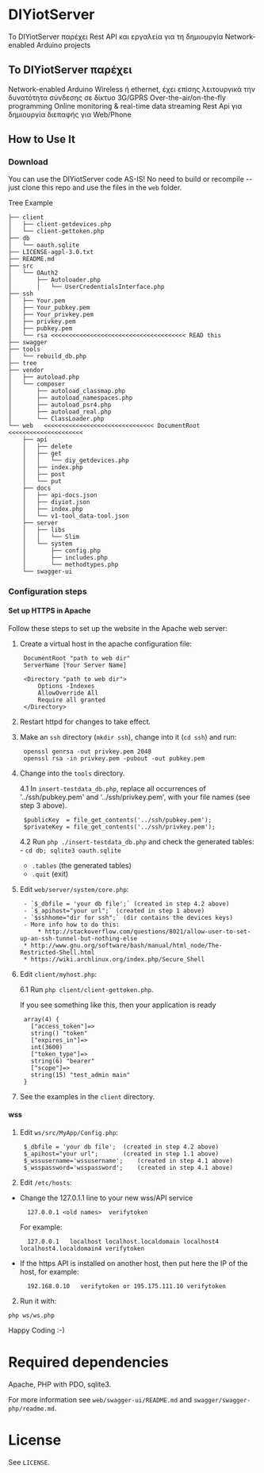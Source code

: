 # DIYiotServer

Το DIYiotServer παρέχει Rest API και εργαλεία για τη δημιουργία Network-enabled Arduino projects


## To DIYiotServer παρέχει


Network-enabled Arduino
	Wireless ή  ethernet, έχει επίσης λειτουργικά την δυνατότητα σύνδεσης σε δίκτυο 3G/GPRS
Over-the-air/on-the-fly programming
Online monitoring & real-time data streaming
Rest Api για δημιουργία διεπαφής για Web/Phone

## How to Use It

### Download
You can use the DIYiotServer code AS-IS! No need to build or recompile -- just clone this repo and use the files in the `web` folder.  

Tree Example
```
├── client
│   ├── client-getdevices.php
│   └── client-gettoken.php
├── db
│   └── oauth.sqlite
├── LICENSE-agpl-3.0.txt
├── README.md
├── src
│   └── OAuth2
│       ├── Autoloader.php
│       │   └── UserCredentialsInterface.php
├── ssh
│   ├── Your.pem
│   ├── Your_pubkey.pem
│   ├── Your_privkey.pem
│   ├── privkey.pem
│   ├── pubkey.pem
│   └── rsa <<<<<<<<<<<<<<<<<<<<<<<<<<<<<<<<<<<<<< READ this
├── swagger
├── tools
│   └── rebuild_db.php
├── tree
├── vendor
│   ├── autoload.php
│   └── composer
│       ├── autoload_classmap.php
│       ├── autoload_namespaces.php
│       ├── autoload_psr4.php
│       ├── autoload_real.php
│       └── ClassLoader.php
└── web   <<<<<<<<<<<<<<<<<<<<<<<<<<<<<<< DocumentRoot <<<<<<<<<<<<<<<<<<<<<
    ├── api
    │   ├── delete
    │   ├── get
    │   │   └── diy_getdevices.php
    │   ├── index.php
    │   ├── post
    │   └── put
    ├── docs
    │   ├── api-docs.json
    │   ├── diyiot.json
    │   ├── index.php
    │   └── v1-tool_data-tool.json
    ├── server
    │   ├── libs
    │   │   └── Slim
    │   └── system
    │       ├── config.php
    │       ├── includes.php
    │       └── methodtypes.php
    └── swagger-ui
```
### Configuration steps

#### Set up HTTPS in Apache

Follow these steps to set up the website in the Apache web server:

1. Create a virtual host in the apache configuration file:

        DocumentRoot "path to web dir"
        ServerName [Your Server Name]
    
        <Directory "path to web dir">
            Options -Indexes
            AllowOverride All
            Require all granted
        </Directory>

2. Restart httpd for changes to take effect.

3. Make an `ssh` directory (`mkdir ssh`), change into it (`cd ssh`) and run:

        openssl genrsa -out privkey.pem 2048
        openssl rsa -in privkey.pem -pubout -out pubkey.pem 

4. Change into the `tools` directory.

    4.1 In `insert-testdata_db.php`, replace all occurrences of '../ssh/pubkey.pem' and '../ssh/privkey.pem', with your file names (see step 3 above).

        $publicKey  = file_get_contents('../ssh/pubkey.pem');
        $privateKey = file_get_contents('../ssh/privkey.pem');

    4.2 Run `php ./insert-testdata_db.php` and check the generated tables:
        - `cd db; sqlite3 oauth.sqlite`
	- `.tables`  (the generated tables)
	- `.quit`    (exit)

5. Edit `web/server/system/core.php`:

        - `$_dbfile = 'your db file';` (created in step 4.2 above)
        - `$_apihost="your url";` (created in step 1 above)
        - `$sshhome="dir for ssh";` (dir contains the devices keys)
        - More info how to do this:
            * http://stackoverflow.com/questions/8021/allow-user-to-set-up-an-ssh-tunnel-but-nothing-else
	    * http://www.gnu.org/software/bash/manual/html_node/The-Restricted-Shell.html
	    * https://wiki.archlinux.org/index.php/Secure_Shell

6. Edit `client/myhost.php`:

     6.1 Run `php client/client-gettoken.php`.

	If you see something like this, then your application is ready

        array(4) {
          ["access_token"]=>
          string() "token"
          ["expires_in"]=>
          int(3600)
          ["token_type"]=>
          string(6) "bearer"
          ["scope"]=>
          string(15) "test_admin main"
        }

6. See the examples in the `client` directory.

#### wss

1. Edit `ws/src/MyApp/Config.php`:

        $_dbfile = 'your db file'; 	(created in step 4.2 above)
        $_apihost="your url"; 		(created in step 1.1 above)	
        $_wssusername='wssusername'; 	(created in step 4.1 above)
        $_wsspassword='wsspassword';	(created in step 4.1 above)

2. Edit `/etc/hosts`:

  - Change the 127.0.1.1 line to your new wss/API service

          127.0.0.1 <old names>  verifytoken 

      For example:

          127.0.0.1   localhost localhost.localdomain localhost4 localhost4.localdomain4 verifytoken

  - If the https API is installed on another host, then put here the IP of the host, for example:
	
          192.168.0.10   verifytoken or 195.175.111.10 verifytoken


2. Run it with:
````
php ws/ws.php
````

Happy Coding :-)


# Required dependencies

Apache, PHP with PDO, sqlite3.

For more information see `web/swagger-ui/README.md` and `swagger/swagger-php/readme.md`.

# License

See `LICENSE`.
